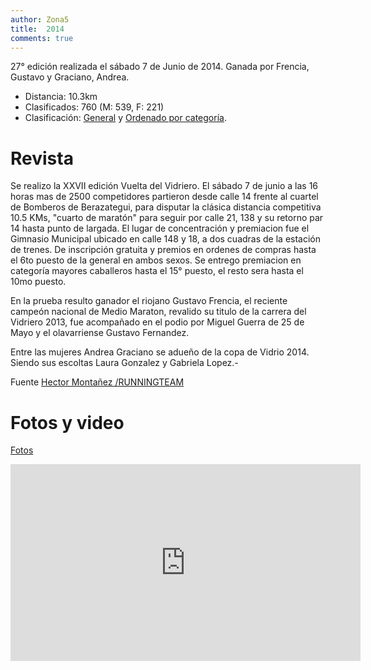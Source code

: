 ```yaml
---
author: Zona5
title:  2014
comments: true
---
```

27° edición realizada el sábado 7 de Junio de 2014. Ganada por Frencia, Gustavo y Graciano, Andrea.

* Distancia: 10.3km
* Clasificados: 760 (M: 539, F: 221)
* Clasificación: [General](/clasificacion/2014/2014.html) y [Ordenado por categoría](/clasificacion/2014/2014cat.html).

# Revista

Se realizo la XXVII edición Vuelta del Vidriero.  El sábado 7 de junio a las 16 horas mas de 2500 competidores partieron desde calle 14 frente al cuartel de Bomberos de Berazategui,  para disputar la clásica distancia competitiva 10.5 KMs, "cuarto de maratón" para seguir por calle 21, 138 y su retorno par 14 hasta punto de largada.    El lugar de concentración y premiacion fue el Gimnasio Municipal ubicado en calle 148 y 18, a dos cuadras de la estación de trenes.  De inscripción gratuita y premios en ordenes de compras hasta el 6to puesto de la general en ambos sexos.  Se entrego premiacion en categoría mayores caballeros hasta el 15° puesto, el resto sera hasta el 10mo puesto.      
 
En la prueba resulto ganador el riojano Gustavo Frencia, el reciente campeón nacional de Medio Maraton, revalido su titulo de la carrera del Vidriero 2013, fue acompañado en el podio por Miguel Guerra de 25 de Mayo y el olavarriense Gustavo Fernandez.

Entre las mujeres Andrea Graciano se adueño de la copa de Vidrio 2014. Siendo sus escoltas Laura Gonzalez y Gabriela Lopez.-
             
Fuente [Hector Montañez /RUNNINGTEAM](http://runningteam.blogspot.com/2014/05/se-viene-la-xxvii-competencia-atletica.html)

# Fotos y video
[Fotos](/2020/10/01/album2014.html)

<iframe width="560" height="315" src="https://www.youtube.com/embed/Nmycl3h_fzg" frameborder="0" allow="accelerometer; autoplay; clipboard-write; encrypted-media; gyroscope; picture-in-picture" allowfullscreen></iframe>
